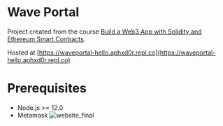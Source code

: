 # Wave Portal
Project created from the course [Build a Web3 App with Solidity and Ethereum Smart Contracts](https://buildspace.so/solidity).

Hosted at [https://waveportal-hello.aphxd0r.repl.co](https://waveportal-hello.aphxd0r.repl.co)

# Prerequisites
- Node.js >= 12.0
- Metamask
![website_final](https://user-images.githubusercontent.com/37080369/141479989-bf126e11-6fc3-461c-a789-5ae816026493.png)
